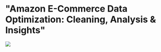 # "Amazon E-Commerce Data Optimization: Cleaning, Analysis & Insights"

![]([https://github.com/Palak019/netflix_sql_project/blob/main/netflix%20logo.jpg](https://www.google.com/imgres?q=amazon&imgurl=https%3A%2F%2F1000logos.net%2Fwp-content%2Fuploads%2F2016%2F10%2FAmazon-Logo-2000.png&imgrefurl=https%3A%2F%2F1000logos.net%2Famazon-logo%2F&docid=tYKmnnTGVIoyUM&tbnid=vni_TvxxEQHtRM&vet=12ahUKEwiql52lsYWMAxUCr1YBHXOZEpIQM3oECBkQAA..i&w=3840&h=2160&hcb=2&ved=2ahUKEwiql52lsYWMAxUCr1YBHXOZEpIQM3oECBkQAA))
